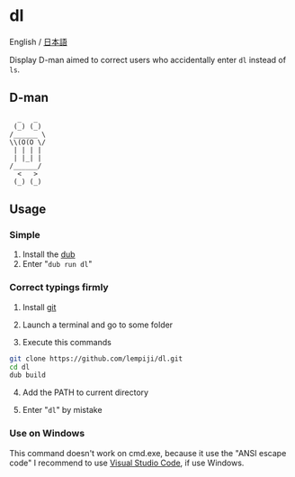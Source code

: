 # dl

English / [日本語](https://github.com/lempiji/dl/blob/master/README.ja.md)

Display D-man aimed to correct users who accidentally enter `dl` instead of `ls`.

## D-man

```
  _   _
 (_) (_)
/______ \
\\(O(O \/
 | | | |
 | |_| |
/______/
  <   >
 (_) (_)
```

## Usage

### Simple

1. Install the [dub](http://code.dlang.org/download)
2. Enter "`dub run dl`"

### Correct typings firmly

1. Install [git](https://git-scm.com)

2. Launch a terminal and go to some folder

3. Execute this commands

  ```bash
  git clone https://github.com/lempiji/dl.git
  cd dl
  dub build
  ```

4. Add the PATH to current directory

5. Enter "`dl`" by mistake

### Use on Windows
This command doesn't work on cmd.exe, because it use the "ANSI escape code"
I recommend to use [Visual Studio Code](https://code.visualstudio.com), if use Windows.

